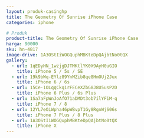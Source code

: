 ```yaml
---
layout: produk-casinghp
title: The Geometry Of Sunrise iPhone Case
categories: iphone

# Produk
product-title: The Geometry Of Sunrise iPhone Case
harga: 90000
sku: hn-4817
image-drive: 1A3OStIiWOGQuphMBKteDpQAjbtNo0tQX
gallery:
  - url: 1qEDyHN_1wzjgDJTMKtlYK0X9AyH0uGIO
    title: iPhone 5 / 5s / SE
  - url: 19k9bWq-EYlz89YnMZib8qe8HmOUj2Jux
    title: iPhone 6 / 6s
  - url: 15Ce-1OLqqCkq1rFECeXZbG8J8U5usP2D
    title: iPhone 6 Plus / 6s Plus
  - url: 1Sa7aFpWnJoAfO71aDMDt3ob7ilYFiM-q
    title: iPhone 7 / 8
  - url: 12YL7eOiWpha46pWBvpT1Gy8RgnWjS06s
    title: iPhone 7 Plus / 8 Plus
  - url: 1A3OStIiWOGQuphMBKteDpQAjbtNo0tQX
    title: iPhone X
---
```

